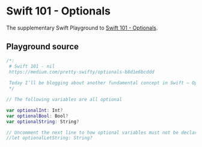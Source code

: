# Swift 101 - Optionals
The supplementary Swift Playground to [Swift 101 - Optionals](https://medium.com/pretty-swifty/optionals-b8d1e6bcddd
).

## Playground source

```swift
/*:
 # Swift 101 - nil
 https://medium.com/pretty-swifty/optionals-b8d1e6bcddd
 
 Today I’ll be blogging about another fundamental concept in Swift — Optional variables.
 */

// The following variables are all optional

var optionalInt: Int?
var optionalBool: Bool?
var optionalString: String?

// Uncomment the next line to how optional variables must not be declared `let`
//let optionalLetString: String?

```
